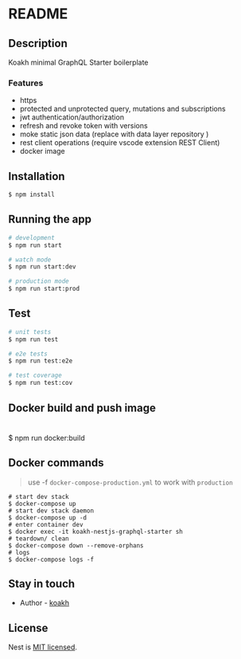 # README

## Description

Koakh minimal GraphQL Starter boilerplate

### Features

- https
- protected and unprotected query, mutations and subscriptions
- jwt authentication/authorization
- refresh and revoke token with versions
- moke static json data (replace with data layer repository )
- rest client operations (require vscode extension REST Client)
- docker image

## Installation

```bash
$ npm install
```

## Running the app

```bash
# development
$ npm run start

# watch mode
$ npm run start:dev

# production mode
$ npm run start:prod
```

## Test

```bash
# unit tests
$ npm run test

# e2e tests
$ npm run test:e2e

# test coverage
$ npm run test:cov
```

## Docker build and push image

# 
$ npm run docker:build


## Docker commands

> use -f `docker-compose-production.yml` to work with `production`

```shell
# start dev stack
$ docker-compose up
# start dev stack daemon
$ docker-compose up -d
# enter container dev
$ docker exec -it koakh-nestjs-graphql-starter sh
# teardown/ clean
$ docker-compose down --remove-orphans
# logs
$ docker-compose logs -f
```

## Stay in touch

- Author - [koakh](https://koakh.com)

## License

  Nest is [MIT licensed](LICENSE).
